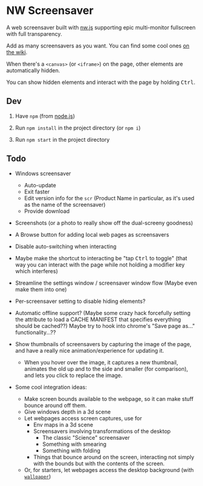 
# NW Screensaver

A web screensaver built with [nw.js](http://nwjs.io/)
supporting epic multi-monitor fullscreen
with full transparency.

Add as many screensavers as you want.
You can find some cool ones [on the wiki](https://github.com/1j01/nw-screensaver/wiki/Good-Screensavers).

When there's a `<canvas>` (or `<iframe>`) on the page, other elements are automatically hidden.

You can show hidden elements and interact with the page by holding <kbd>Ctrl</kbd>.


## Dev

1. Have `npm` (from [node.js](http://nodejs.org/))

2. Run `npm install` in the project directory (or `npm i`)

3. Run `npm start` in the project directory


## Todo

* Windows screensaver
  - Auto-update
  - Exit faster
  - Edit version info for the `scr` (Product Name in particular, as it's used as the name of the screensaver)
  - Provide download


* Screenshots (or a photo to really show off the dual-screeny goodness)

* A Browse button for adding local web pages as screensavers

* Disable auto-switching when interacting

* Maybe make the shortcut to interacting be "tap <kbd>Ctrl</kbd> to toggle"
  (that way you can interact with the page while not holding a modifier key which interferes)

* Streamline the settings window / screensaver window flow
  (Maybe even make them into one)


* Per-screensaver setting to disable hiding elements?


* Automatic offline support?
  (Maybe some crazy hack
  forcefully setting the <html manifest> attribute
  to load a CACHE MANIFEST that specifies everything should be cached??)
  Maybe try to hook into chrome's "Save page as..." functionality...??


* Show thumbnails of screensavers by capturing the image of the page,
  and have a really nice animation/experience for updating it.
  * When you hover over the image, it captures a new thumbnail,
    animates the old up and to the side and smaller (for comparison),
    and lets you click to replace the image.


* Some cool integration ideas:
  * Make screen bounds available to the webpage,
    so it can make stuff bounce around off them.
  * Give windows depth in a 3d scene
  * Let webpages access screen captures, use for
    * Env maps in a 3d scene
    * Screensavers involving transformations of the desktop
      * The classic "Science" screensaver
      * Something with smearing
      * Something with folding
    * Things that bounce around on the screen,
      interacting not simply with the bounds
      but with the contents of the screen.
  * Or, for starters, let webpages access the desktop background
    (with [`wallpaper`](https://www.npmjs.com/package/wallpaper))
